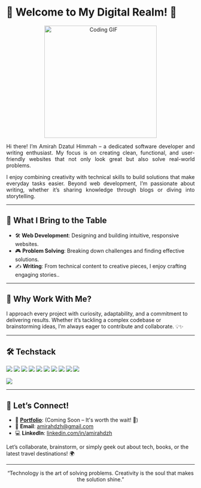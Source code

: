 # 🌟 Welcome to My Digital Realm! 🌟 
<p align="center">
<img src="https://media.giphy.com/media/L8K62iTDkzGX6/giphy.gif" alt="Coding GIF" width="300" />
</p>

<p align="justify"> Hi there! I’m Amirah Dzatul Himmah – a dedicated software developer and writing enthusiast. My focus is on creating clean, functional, and user-friendly websites that not only look great but also solve real-world problems. </p> <p align="justify"> I enjoy combining creativity with technical skills to build solutions that make everyday tasks easier. Beyond web development, I’m passionate about writing, whether it’s sharing knowledge through blogs or diving into storytelling. </p>

---

## 🔧 **What I Bring to the Table**
- 🛠 **Web Development**: Designing and building intuitive, responsive websites.
- 🎮 **Problem Solving**: Breaking down challenges and finding effective solutions.  
- ✍️ **Writing**: From technical content to creative pieces, I enjoy crafting engaging stories..  

---

## 🌈 **Why Work With Me?**
I approach every project with curiosity, adaptability, and a commitment to delivering results. Whether it’s tackling a complex codebase or brainstorming ideas, I’m always eager to contribute and collaborate. 💡✨  

---

## 🛠️ **Techstack**
<p align="left">
  
![](https://img.shields.io/badge/Code-JavaScript-informational?style=flat&color=informational&logo=javascript)
![](https://img.shields.io/badge/Code-React-informational?style=flat&color=informational&logo=react)
![](https://img.shields.io/badge/Code-TypeScript-informational?style=flat&color=informational)
![](https://img.shields.io/badge/Code-Node-informational?style=flat&color=informational&logo=node.js)
![](https://img.shields.io/badge/Code-Tailwind%20CSS-informational?style=flat&color=informational&logo=tailwind-css)
![](https://img.shields.io/badge/Code-Laravel-informational?style=flat&color=informational&logo=laravel)
![](https://img.shields.io/badge/Code-PHP-informational?style=flat&color=informational&logo=php)
![](https://img.shields.io/badge/Framework-Next.js-informational?style=flat&color=informational&logo=next.js)
![](https://img.shields.io/badge/Database-MongoDB-informational?style=flat&color=informational&logo=mongodb)
![](https://img.shields.io/badge/Framework-Express.js-informational?style=flat&color=informational&logo=express)
<!-- ![](https://img.shields.io/badge/ORM-Prisma-informational?style=flat&color=informational&logo=prisma) -->
<!-- ![](https://img.shields.io/badge/Platform-AWS-informational?style=flat&color=informational&logo=amazon-aws) -->
 ![](https://img.shields.io/badge/Design-Figma-informational?style=flat&color=informational&logo=figma)

</p>


---

## 🤝 **Let’s Connect!**
- 🔗 **[Portfolio](#)**: (Coming Soon – It's worth the wait! 🚧)  
- 💌 **Email**: amirahdzh@gmail.com  
- 💻 **LinkedIn**: [linkedin.com/in/amirahdzh](#)  

Let’s collaborate, brainstorm, or simply geek out about tech, books, or the latest travel destinations! 🌍  

---

<p align="center">
“Technology is the art of solving problems. Creativity is the soul that makes the solution shine.”  
</p>  

